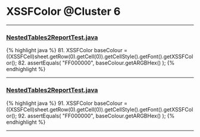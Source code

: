 # XSSFColor @Cluster 6

***

### [NestedTables2ReportTest.java](https://searchcode.com/codesearch/view/122565043/)
{% highlight java %}
81. XSSFColor baseColour = ((XSSFCell)sheet.getRow(0).getCell(0)).getCellStyle().getFont().getXSSFColor();
82. assertEquals( "FF000000", baseColour.getARGBHex() );
{% endhighlight %}

***

### [NestedTables2ReportTest.java](https://searchcode.com/codesearch/view/64531651/)
{% highlight java %}
91. XSSFColor baseColour = ((XSSFCell)sheet.getRow(0).getCell(0)).getCellStyle().getFont().getXSSFColor();
92. assertEquals( "FF000000", baseColour.getARGBHex() );
{% endhighlight %}

***

